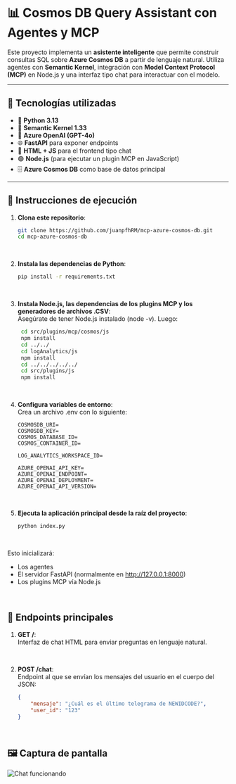 # 📊 Cosmos DB Query Assistant con Agentes y MCP

Este proyecto implementa un **asistente inteligente** que permite construir consultas SQL sobre **Azure Cosmos DB** a partir de lenguaje natural. Utiliza agentes con **Semantic Kernel**, integración con **Model Context Protocol (MCP)** en Node.js y una interfaz tipo chat para interactuar con el modelo.

---

## 🧰 Tecnologías utilizadas

- 🐍 **Python 3.13**
- 🧠 **Semantic Kernel 1.33**
- 🤖 **Azure OpenAI (GPT-4o)**
- 🌐 **FastAPI** para exponer endpoints
- 💬 **HTML + JS** para el frontend tipo chat
- 🟢 **Node.js** (para ejecutar un plugin MCP en JavaScript)
- 🗄️ **Azure Cosmos DB** como base de datos principal

---

## 🚀 Instrucciones de ejecución

1. **Clona este repositorio**:
    ```bash
    git clone https://github.com/juanpfhRM/mcp-azure-cosmos-db.git
    cd mcp-azure-cosmos-db
<br>

2. **Instala las dependencias de Python**:
    ```bash
    pip install -r requirements.txt
<br>

3. **Instala Node.js, las dependencias de los plugins MCP y los generadores de archivos .CSV**:<br>
    Asegúrate de tener Node.js instalado (node -v). Luego:
   ```bash
    cd src/plugins/mcp/cosmos/js
    npm install
    cd ../../
    cd logAnalytics/js
    npm install
    cd ../../../../../
    cd src/plugins/js
    npm install
<br>

4. **Configura variables de entorno**:<br>
    Crea un archivo .env con lo siguiente:
    ```env
    COSMOSDB_URI=
    COSMOSDB_KEY=
    COSMOS_DATABASE_ID=
    COSMOS_CONTAINER_ID=

    LOG_ANALYTICS_WORKSPACE_ID=

    AZURE_OPENAI_API_KEY=
    AZURE_OPENAI_ENDPOINT=
    AZURE_OPENAI_DEPLOYMENT=
    AZURE_OPENAI_API_VERSION=
<br>

5. **Ejecuta la aplicación principal desde la raíz del proyecto**:
    ```bash
    python index.py
<br>

Esto inicializará:
- Los agentes
- El servidor FastAPI (normalmente en http://127.0.0.1:8000)
- Los plugins MCP vía Node.js
<br>

## 🧪 Endpoints principales
1. **GET /**:<br>
    Interfaz de chat HTML para enviar preguntas en lenguaje natural.
<br>

2. **POST /chat**:<br>
    Endpoint al que se envían los mensajes del usuario en el cuerpo del JSON:
    ```json
    {
        "mensaje": "¿Cuál es el último telegrama de NEWIDCODE?",
        "user_id": "123"
    }
<br>

## 🖼 Captura de pantalla

![Chat funcionando](/docs/img/chat-img.png)